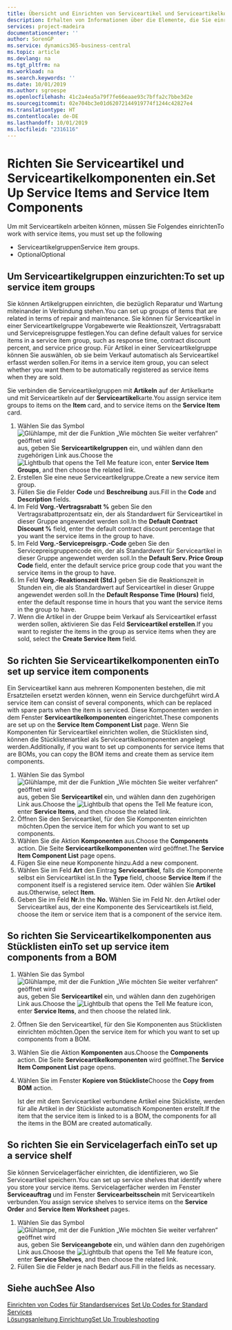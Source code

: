 ```yaml
---
title: Übersicht und Einrichten von Serviceartikel und Serviceartikelkomponenten  | Microsoft Docs
description: Erhalten von Informationen über die Elemente, die Sie einrichten müssen, bevor Sie Serviceartikel, einschließlich Vorgabewerte wie Reaktionszeit, Vertragsrabatt, und Servicepreisgruppen verwenden können.
services: project-madeira
documentationcenter: ''
author: SorenGP
ms.service: dynamics365-business-central
ms.topic: article
ms.devlang: na
ms.tgt_pltfrm: na
ms.workload: na
ms.search.keywords: ''
ms.date: 10/01/2019
ms.author: sgroespe
ms.openlocfilehash: 41c2a4ea5a79f7fe66eaae93c7bffa2c7bbe3d2e
ms.sourcegitcommit: 02e704bc3e01d62072144919774f1244c42827e4
ms.translationtype: HT
ms.contentlocale: de-DE
ms.lasthandoff: 10/01/2019
ms.locfileid: "2316116"
---
```

# <a name="set-up-service-items-and-service-item-components"></a><span data-ttu-id="23e82-103">Richten Sie Serviceartikel und Serviceartikelkomponenten ein.</span><span class="sxs-lookup"><span data-stu-id="23e82-103">Set Up Service Items and Service Item Components</span></span>
<span data-ttu-id="23e82-104">Um mit Serviceartikeln arbeiten können, müssen Sie Folgendes einrichten</span><span class="sxs-lookup"><span data-stu-id="23e82-104">To work with service items, you must set up the following</span></span>

* <span data-ttu-id="23e82-105">Serviceartikelgruppen</span><span class="sxs-lookup"><span data-stu-id="23e82-105">Service item groups.</span></span>
* <span data-ttu-id="23e82-106">Optional</span><span class="sxs-lookup"><span data-stu-id="23e82-106">Optional</span></span>

## <a name="to-set-up-service-item-groups"></a><span data-ttu-id="23e82-107">Um Serviceartikelgruppen einzurichten:</span><span class="sxs-lookup"><span data-stu-id="23e82-107">To set up service item groups</span></span>
<span data-ttu-id="23e82-108">Sie können Artikelgruppen einrichten, die bezüglich Reparatur und Wartung miteinander in Verbindung stehen.</span><span class="sxs-lookup"><span data-stu-id="23e82-108">You can set up groups of items that are related in terms of repair and maintenance.</span></span> <span data-ttu-id="23e82-109">Sie können für Serviceartikel in einer Serviceartikelgruppe Vorgabewerte wie Reaktionszeit, Vertragsrabatt und Servicepreisgruppe festlegen.</span><span class="sxs-lookup"><span data-stu-id="23e82-109">You can define default values for service items in a service item group, such as response time, contract discount percent, and service price group.</span></span> <span data-ttu-id="23e82-110">Für Artikel in einer Serviceartikelgruppe können Sie auswählen, ob sie beim Verkauf automatisch als Serviceartikel erfasst werden sollen.</span><span class="sxs-lookup"><span data-stu-id="23e82-110">For items in a service item group, you can select whether you want them to be automatically registered as service items when they are sold.</span></span>  

<span data-ttu-id="23e82-111">Sie verbinden die Serviceartikelgruppen mit **Artikeln** auf der Artikelkarte und mit Serviceartikeln auf der **Serviceartikel**karte.</span><span class="sxs-lookup"><span data-stu-id="23e82-111">You assign service item groups to items on the **Item** card, and to service items on the **Service Item** card.</span></span>  

1. <span data-ttu-id="23e82-112">Wählen Sie das Symbol ![Glühlampe, mit der die Funktion „Wie möchten Sie weiter verfahren“ geöffnet wird](media/ui-search/search_small.png "Wie möchten Sie weiter verfahren?") aus, geben Sie **Serviceartikelgruppen** ein, und wählen dann den zugehörigen Link aus.</span><span class="sxs-lookup"><span data-stu-id="23e82-112">Choose the ![Lightbulb that opens the Tell Me feature](media/ui-search/search_small.png "Tell me what you want to do") icon, enter **Service Item Groups**, and then choose the related link.</span></span>  
2. <span data-ttu-id="23e82-113">Erstellen Sie eine neue Serviceartikelgruppe.</span><span class="sxs-lookup"><span data-stu-id="23e82-113">Create a new service item group.</span></span>  
3. <span data-ttu-id="23e82-114">Füllen Sie die Felder **Code** und **Beschreibung** aus.</span><span class="sxs-lookup"><span data-stu-id="23e82-114">Fill in the **Code** and **Description** fields.</span></span>  
4. <span data-ttu-id="23e82-115">Im Feld **Vorg.-Vertragsrabatt %** geben Sie den Vertragsrabattprozentsatz ein, der als Standardwert für Serviceartikel in dieser Gruppe angewendet werden soll.</span><span class="sxs-lookup"><span data-stu-id="23e82-115">In the **Default Contract Discount %** field, enter the default contract discount percentage that you want the service items in the group to have.</span></span>  
5. <span data-ttu-id="23e82-116">Im Feld **Vorg.-Servicepreisgrp.-Code** geben Sie den Servicepreisgruppencode ein, der als Standardwert für Serviceartikel in dieser Gruppe angewendet werden soll.</span><span class="sxs-lookup"><span data-stu-id="23e82-116">In the **Default Serv. Price Group Code** field, enter the default service price group code that you want the service items in the group to have.</span></span>  
6. <span data-ttu-id="23e82-117">Im Feld **Vorg.-Reaktionszeit (Std.)** geben Sie die Reaktionszeit in Stunden ein, die als Standardwert auf Serviceartikel in dieser Gruppe angewendet werden soll.</span><span class="sxs-lookup"><span data-stu-id="23e82-117">In the **Default Response Time (Hours)** field, enter the default response time in hours that you want the service items in the group to have.</span></span>  
7. <span data-ttu-id="23e82-118">Wenn die Artikel in der Gruppe beim Verkauf als Serviceartikel erfasst werden sollen, aktivieren Sie das Feld **Serviceartikel erstellen**.</span><span class="sxs-lookup"><span data-stu-id="23e82-118">If you want to register the items in the group as service items when they are sold, select the **Create Service Item** field.</span></span>  

## <a name="to-set-up-service-item-components"></a><span data-ttu-id="23e82-119">So richten Sie Serviceartikelkomponenten ein</span><span class="sxs-lookup"><span data-stu-id="23e82-119">To set up service item components</span></span>
<span data-ttu-id="23e82-120">Ein Serviceartikel kann aus mehreren Komponenten bestehen, die mit Ersatzteilen ersetzt werden können, wenn ein Service durchgeführt wird.</span><span class="sxs-lookup"><span data-stu-id="23e82-120">A service item can consist of several components, which can be replaced with spare parts when the item is serviced.</span></span> <span data-ttu-id="23e82-121">Diese Komponenten werden in dem Fenster **Serviceartikelkomponenten** eingerichtet.</span><span class="sxs-lookup"><span data-stu-id="23e82-121">These components are set up on the **Service Item Component List** page.</span></span> <span data-ttu-id="23e82-122">Wenn Sie Komponenten für Serviceartikel einrichten wollen, die Stücklisten sind, können die Stücklistenartikel als Serviceartikelkomponenten angelegt werden.</span><span class="sxs-lookup"><span data-stu-id="23e82-122">Additionally, if you want to set up components for service items that are BOMs, you can copy the BOM items and create them as service item components.</span></span>

1. <span data-ttu-id="23e82-123">Wählen Sie das Symbol ![Glühlampe, mit der die Funktion „Wie möchten Sie weiter verfahren“ geöffnet wird](media/ui-search/search_small.png "Wie möchten Sie weiter verfahren?") aus, geben Sie **Serviceartikel** ein, und wählen dann den zugehörigen Link aus.</span><span class="sxs-lookup"><span data-stu-id="23e82-123">Choose the ![Lightbulb that opens the Tell Me feature](media/ui-search/search_small.png "Tell me what you want to do") icon, enter **Service Items**, and then choose the related link.</span></span>
2. <span data-ttu-id="23e82-124">Öffnen Sie den Serviceartikel, für den Sie Komponenten einrichten möchten.</span><span class="sxs-lookup"><span data-stu-id="23e82-124">Open the service item for which you want to set up components.</span></span>  
3. <span data-ttu-id="23e82-125">Wählen Sie die Aktion **Komponenten** aus.</span><span class="sxs-lookup"><span data-stu-id="23e82-125">Choose the **Components** action.</span></span> <span data-ttu-id="23e82-126">Die Seite **Serviceartikelkomponenten** wird geöffnet.</span><span class="sxs-lookup"><span data-stu-id="23e82-126">The **Service Item Component List** page opens.</span></span>  
4. <span data-ttu-id="23e82-127">Fügen Sie eine neue Komponente hinzu.</span><span class="sxs-lookup"><span data-stu-id="23e82-127">Add a new component.</span></span>  
5. <span data-ttu-id="23e82-128">Wählen Sie im Feld **Art** den Eintrag **Serviceartikel**, falls die Komponente selbst ein Serviceartikel ist.</span><span class="sxs-lookup"><span data-stu-id="23e82-128">In the **Type** field, choose **Service Item** if the component itself is a registered service item.</span></span> <span data-ttu-id="23e82-129">Oder wählen Sie **Artikel** aus.</span><span class="sxs-lookup"><span data-stu-id="23e82-129">Otherwise, select **Item**.</span></span>  
6. <span data-ttu-id="23e82-130">Geben Sie im Feld **Nr.**</span><span class="sxs-lookup"><span data-stu-id="23e82-130">In the **No.**</span></span> <span data-ttu-id="23e82-131">Wählen Sie im Feld Nr. den Artikel oder Serviceartikel aus, der eine Komponente des Serviceartikels ist.</span><span class="sxs-lookup"><span data-stu-id="23e82-131">field, choose the item or service item that is a component of the service item.</span></span>  

## <a name="to-set-up-service-item-components-from-a-bom"></a><span data-ttu-id="23e82-132">So richten Sie Serviceartikelkomponenten aus Stücklisten ein</span><span class="sxs-lookup"><span data-stu-id="23e82-132">To set up service item components from a BOM</span></span>
1.  <span data-ttu-id="23e82-133">Wählen Sie das Symbol ![Glühlampe, mit der die Funktion „Wie möchten Sie weiter verfahren“ geöffnet wird](media/ui-search/search_small.png "Wie möchten Sie weiter verfahren?") aus, geben Sie **Serviceartikel** ein, und wählen dann den zugehörigen Link aus.</span><span class="sxs-lookup"><span data-stu-id="23e82-133">Choose the ![Lightbulb that opens the Tell Me feature](media/ui-search/search_small.png "Tell me what you want to do") icon, enter **Service Items**, and then choose the related link.</span></span>  
2. <span data-ttu-id="23e82-134">Öffnen Sie den Serviceartikel, für den Sie Komponenten aus Stücklisten einrichten möchten.</span><span class="sxs-lookup"><span data-stu-id="23e82-134">Open the service item for which you want to set up components from a BOM.</span></span>  
3. <span data-ttu-id="23e82-135">Wählen Sie die Aktion **Komponenten** aus.</span><span class="sxs-lookup"><span data-stu-id="23e82-135">Choose the **Components** action.</span></span> <span data-ttu-id="23e82-136">Die Seite **Serviceartikelkomponenten** wird geöffnet.</span><span class="sxs-lookup"><span data-stu-id="23e82-136">The **Service Item Component List** page opens.</span></span>  
4. <span data-ttu-id="23e82-137">Wählen Sie im Fenster **Kopiere von Stückliste**</span><span class="sxs-lookup"><span data-stu-id="23e82-137">Choose the **Copy from BOM** action.</span></span>  

    <span data-ttu-id="23e82-138">Ist der mit dem Serviceartikel verbundene Artikel eine Stückliste, werden für alle Artikel in der Stückliste automatisch Komponenten erstellt.</span><span class="sxs-lookup"><span data-stu-id="23e82-138">If the item that the service item is linked to is a BOM, the components for all the items in the BOM are created automatically.</span></span>  

## <a name="to-set-up-a-service-shelf"></a><span data-ttu-id="23e82-139">So richten Sie ein Servicelagerfach ein</span><span class="sxs-lookup"><span data-stu-id="23e82-139">To set up a service shelf</span></span>
<span data-ttu-id="23e82-140">Sie können Servicelagerfächer einrichten, die identifizieren, wo Sie Serviceartikel speichern.</span><span class="sxs-lookup"><span data-stu-id="23e82-140">You can set up service shelves that identify where you store your service items.</span></span> <span data-ttu-id="23e82-141">Servicelagerfächer werden im Fenster **Serviceauftrag** und im Fenster **Servicearbeitsschein** mit Serviceartikeln verbunden.</span><span class="sxs-lookup"><span data-stu-id="23e82-141">You assign service shelves to service items on the **Service Order** and **Service Item Worksheet** pages.</span></span>  

1. <span data-ttu-id="23e82-142">Wählen Sie das Symbol ![Glühlampe, mit der die Funktion „Wie möchten Sie weiter verfahren“ geöffnet wird](media/ui-search/search_small.png "Wie möchten Sie weiter verfahren?") aus, geben Sie **Serviceangebote** ein, und wählen dann den zugehörigen Link aus.</span><span class="sxs-lookup"><span data-stu-id="23e82-142">Choose the ![Lightbulb that opens the Tell Me feature](media/ui-search/search_small.png "Tell me what you want to do") icon, enter **Service Shelves**, and then choose the related link.</span></span>
2. <span data-ttu-id="23e82-143">Füllen Sie die Felder je nach Bedarf aus.</span><span class="sxs-lookup"><span data-stu-id="23e82-143">Fill in the fields as necessary.</span></span>

## <a name="see-also"></a><span data-ttu-id="23e82-144">Siehe auch</span><span class="sxs-lookup"><span data-stu-id="23e82-144">See Also</span></span>
<span data-ttu-id="23e82-145">[Einrichten von Codes für Standardservices](service-how-setup-service-coding.md) </span><span class="sxs-lookup"><span data-stu-id="23e82-145">[Set Up Codes for Standard Services](service-how-setup-service-coding.md) </span></span>  
[<span data-ttu-id="23e82-146">Lösungsanleitung Einrichtung</span><span class="sxs-lookup"><span data-stu-id="23e82-146">Set Up Troubleshooting</span></span>](service-how-setup-troubleshooting.md)
